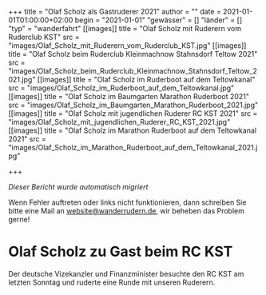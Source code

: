 +++
title = "Olaf Scholz als Gastruderer 2021"
author = ""
date = 2021-01-01T01:00:00+02:00
begin = "2021-01-01"
"gewässer" = []
"länder" = []
"typ" = "wanderfahrt"
[[images]]
title = "Olaf Scholz mit Ruderern vom Ruderclub KST"
src = "images/Olaf_Scholz_mit_Ruderern_vom_Ruderclub_KST.jpg"
[[images]]
title = "Olaf Scholz beim Ruderclub Kleinmachnow Stahnsdorf Teltow 2021"
src = "images/Olaf_Scholz_beim_Ruderclub_Kleinmachnow_Stahnsdorf_Teltow_2021.jpg"
[[images]]
title = "Olaf Scholz im Ruderboot auf dem Teltowkanal"
src = "images/Olaf_Scholz_im_Ruderboot_auf_dem_Teltowkanal.jpg"
[[images]]
title = "Olaf Scholz im Baumgarten Marathon Ruderboot 2021"
src = "images/Olaf_Scholz_im_Baumgarten_Marathon_Ruderboot_2021.jpg"
[[images]]
title = "Olaf Scholz mit jugendlichen Ruderer RC KST 2021"
src = "images/Olaf_Scholz_mit_jugendlichen_Ruderer_RC_KST_2021.jpg"
[[images]]
title = "Olaf Scholz im Marathon Ruderboot auf dem Teltowkanal 2021"
src = "images/Olaf_Scholz_im_Marathon_Ruderboot_auf_dem_Teltowkanal_2021.jpg"

+++


*Dieser Bericht wurde automatisch migriert*

Wenn Fehler auftreten oder links nicht funktionieren, dann schreiben Sie bitte eine Mail an website@wanderrudern.de, wir beheben das Problem gerne!



# Olaf Scholz zu Gast beim RC KST


Der deutsche Vizekanzler und Finanzminister besuchte den RC KST am letzten Sonntag und ruderte eine Runde mit unseren Ruderern.